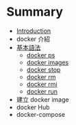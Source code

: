 # Summary

* [Introduction](README.md)
* docker 介紹
* [基本語法](basic/README.md)
   * [docker ps](basic/docker-ps.md)
   * [docker images](docker_images.md)
   * [docker stop](docker_stop.md)
   * [docker rm](docker_rm.md)
   * [docker rmi](docker_rmi.md)
   * [docker run](docker_run.md)
* 建立 docker image
* docker Hub
* docker-compose

